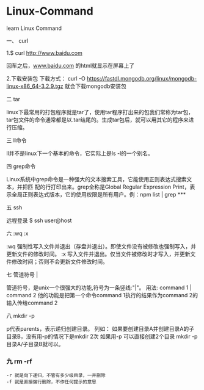 # Linux-Command
learn Linux Command

一、 curl

1.$ curl http://www.baidu.com

回车之后，www.baidu.com 的html就显示在屏幕上了


2.下载安装包
下载方式：
curl -O https://fastdl.mongodb.org/linux/mongodb-linux-x86_64-3.2.9.tgz
就会下载mongodb安装包


二 tar

linux下最常用的打包程序就是tar了，使用tar程序打出来的包我们常称为tar包，tar包文件的命令通常都是以.tar结尾的。生成tar包后，就可以用其它的程序来进行压缩。

三 ll命令

ll并不是linux下一个基本的命令，它实际上是ls -l的一个别名。

四 grep命令

Linux系统中grep命令是一种强大的文本搜索工具，它能使用正则表达式搜索文本，并把匹 配的行打印出来。grep全称是Global Regular Expression Print，表示全局正则表达式版本，它的使用权限是所有用户。例：npm list | grep ***

五 ssh

远程登录 $ ssh user@host

六 :wq :x

:wq   强制性写入文件并退出（存盘并退出）。即使文件没有被修改也强制写入，并更新文件的修改时间。
:x    写入文件并退出。仅当文件被修改时才写入，并更新文件修改时间；否则不会更新文件修改时间。

七  管道符号 |

管道符号，是unix一个很强大的功能,符号为一条竖线:"|"。
用法: command 1 | command 2 他的功能是把第一个命令command 1执行的结果作为command 2的输入传给command 2

八 mkdir -p

p代表parents，表示递归创建目录。
列如：
如果要创建目录A并创建目录A的子目录B，没有用-p的情况下是mkdir 2次
如果用-p 可以直接创建2个目录 mkdir -p 目录A/子目录B就可以。

### 九 rm -rf
```
-r 就是向下递归，不管有多少级目录，一并删除
-f 就是直接强行删除，不作任何提示的意思
```
